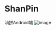# ShanPin
汕拼Android端
![image](https://user-images.githubusercontent.com/45503039/110003270-2b776500-7d51-11eb-8871-b71cd6dce1b0.png)
